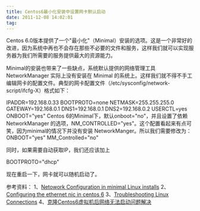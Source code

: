 ```yaml
---
title: Centos6最小化安装中设置网卡默认启动
date: 2011-12-08 14:02:01
tag: 
---
```


Centos 6.0版本提供了一个"最小化"（Minimal）安装的选项。这是一个非常好的改进，因为系统中再也不会存在那些不必要的文件和服务，这样我们就可以实现服务器为我们所需要的服务提供最大的资源能力。


Minimal的安装也带来了一些缺点，系统默认提供的网络管理工具 NetworkManager 实际上没有安装在 Minimal 的系统上。这样我们就不得不手工编辑网卡的配置文件。典型的网卡配置文件（/etc/sysconfig/network-script/ifcfg-X）格式如下：


IPADDR=192.168.0.33
BOOTPROTO=none
NETMASK=255.255.255.0
GATEWAY=192.168.0.1
DNS1=192.168.0.1
DNS2=192.168.0.2
USERCTL=yes
ONBOOT="yes"
Centos 6的Minimal下，默认onboot="no"，并且设置了依赖 NetworkManager 的选项，NM_CONTROLLED="yes"。这个配置看起来有点可笑，因为minimal的情况下并没有安装 NetworkManger。所以我们需要修改为：
ONBOOT="yes"      MM_Controlled="no"

同时，如果需要自动获取IP，我们还应该加上


BOOTPROTO="dhcp"


现在重启一下，网卡就可以随机启动了。


参考资料：
1、[Netowork Configuration in minimal Linux installs](http://diznix.com/2011/07/11/network-configuration-in-minimal-linux-installs/)
2、[Configuring the ethernet nic in centos 6](http://it.toolbox.com/blogs/linux-gnu/configuring-the-ethernet-nic-in-centos-6-rhel-6-scientific-linux-6-48390)
3、[Troubleshooting Linux Connections](http://home.roadrunner.com/%7Ecomputertaijutsu/wireless.html)
4、[克隆Centos6虚拟机后网络无法启动问题解决](http://226617.cn/archives/929.htm)













